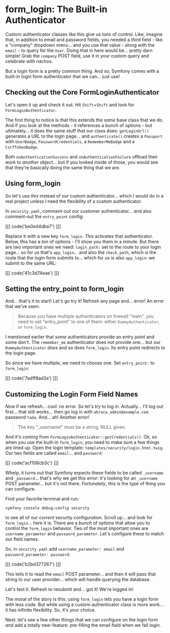 # form_login: The Built-in Authenticator

Custom authenticator classes like this give us *tons* of control. Like, imagine that,
in addition to email and password fields, you needed a *third* field - like a
"company" dropdown menu... and you use that value - along with the `email` - to
query for the `User`. Doing that in here would be... pretty darn simple! Grab the
`company` POST field, use it in your custom query and celebrate with nachos.

But a login form is a pretty common thing. And so, Symfony comes with a built-in
login form authenticator that we can... just use!

## Checking out the Core FormLoginAuthenticator

Let's open it up and check it out. Hit `Shift`+`Shift` and look for
`FormLoginAuthenticator`.

The first thing to notice is that this extends the *same* base class that we do. And
if you look at the methods - it references a bunch of options - but ultimately...
it does the same stuff that our class does: `getLoginUrl()` generates a URL to the
login page... and `authenticate()` creates a `Passport` with `UserBadge`,
`PasswordCredentials`, a `RememberMeBadge` and a `CsrfTokenBadge`.

Both `onAuthenticationSuccess` and `onAuthenticationFailure` offload their work
to *another* object... but if you looked inside of those, you would see that they're
basically doing the same thing that we are.

## Using form_login

So let's use *this* instead of our custom authenticator... which I would do in
a real project unless I need the flexibility of a custom authenticator.

In `security.yaml`, comment-out our customer authenticator... and also comment-out
the `entry_point` config:

[[[ code('be0ed4dbe7') ]]]

Replace it with a new key `form_login`. *This* activates that authenticator. Below,
this has a *ton* of options - I'll show you them in a minute. But there are two
important ones we need: `login_path:` set to the route to your login page... so for
us that's `app_login`... and also the `check_path`, which is the route that the
login form *submits* to... which for us is *also* `app_login`: we submit to the
same URL:

[[[ code('41c3d74eae') ]]]

## Setting the entry_point to form_login

And... that's it to start! Let's go try it! Refresh any page and... error! An error
that we've seen:

> Because you have multiple authenticators on firewall "main", you need to
> set "entry_point" to one of them: either `DummyAuthenticator`, or `form_login`.

I mentioned earlier that *some* authenticators provide an entry point and some
don't. The `remember_me` authenticator does *not* provide one... but our
`DummyAuthenticator` *does* and so does `form_login`. Its entry point redirects
to the login page.

So since we have multiple, we need to choose one. Set `entry_point:` to `form_login`:

[[[ code('7adff8ad2e') ]]]

## Customizing the Login Form Field Names

*Now* if we refresh... cool: no error. So let's try to log in. Actually... I'll
log out first... that still works... then go log in with `abraca_admin@example.com`
password `tada`. And... ah! Another error!

> The key "_username" must be a string, NULL given.

And it's coming from `FormLoginAuthenticator::getCredentials()`. Ok, so when you
use the built-in `form_login`, you need to make sure a few things are lined up.
Open the login template: `templates/security/login.html.twig`. Our two fields
are called `email`... and `password`:

[[[ code('acf108cb3c') ]]]

Whelp, it turns out that Symfony expects these fields to be called `_username`
and `_password`... that's why we get this error: it's looking for an `_username`
POST parameter... but it's not there. *Fortunately*, this is the type of thing
you can configure.

Find your favorite terminal and run:

```terminal
symfony console debug:config security
```

to see all of our *current* security configuration. Scroll up... and look for
`form_login`... here it is. There are a *bunch* of options that allow you to control
the `form_login` behavior. Two of the most important ones are `username_parameter`
and `password_parameter`. Let's configure these to match our field names.

So, in `security.yaml` add `username_parameter: email` and
`password_parameter: password`:

[[[ code('b2bd377267') ]]]

This tells it to read the `email` POST parameter... and then it will pass that
string to our user provider... which will handle querying the database.

Let's test it. Refresh to resubmit and... got it! We're logged in!

The moral of the story is this: using `form_login` lets you have a login form with
less code. But while using a custom authenticator class is more work... it has
infinite flexibility. So, it's your choice.

Next: let's see a few other things that we can configure on the login form *and*
add a totally new-feature: pre-filling the email field when we fail login.
